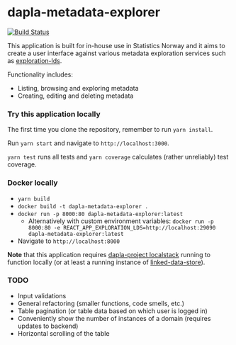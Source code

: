 # dapla-metadata-explorer

[![Build Status](https://dev.azure.com/statisticsnorway/Dapla/_apis/build/status/Frontends/statisticsnorway.dapla-metadata-explorer?branchName=master)](https://dev.azure.com/statisticsnorway/Dapla/_build/latest?definitionId=21&branchName=master)

This application is built for in-house use in Statistics Norway and it aims to create a user interface against various
metadata exploration services such as
[exploration-lds](https://github.com/statisticsnorway/dapla-project/blob/master/localstack/docker-compose-exploration.yml).

Functionality includes:

* Listing, browsing and exploring metadata
* Creating, editing and deleting metadata

### Try this application locally

The first time you clone the repository, remember to run `yarn install`.

Run `yarn start` and navigate to `http://localhost:3000`.

`yarn test` runs all tests and `yarn coverage` calculates (rather unreliably) test coverage.

### Docker locally

* `yarn build`
* `docker build -t dapla-metadata-explorer .`
* `docker run -p 8000:80 dapla-metadata-explorer:latest`
    * Alternatively with custom environment
      variables: `docker run -p 8000:80 -e REACT_APP_EXPLORATION_LDS=http://localhost:29090 dapla-metadata-explorer:latest`
* Navigate to `http://localhost:8000`

**Note** that this application
requires [dapla-project localstack](https://github.com/statisticsnorway/dapla-project/blob/master/localstack/README.md)
running to function locally (or at least a running instance
of [linked-data-store](https://github.com/statisticsnorway/linked-data-store-documentation)).

### TODO

* Input validations
* General refactoring (smaller functions, code smells, etc.)
* Table pagination (or table data based on which user is logged in)
* Conveniently show the number of instances of a domain (requires updates to backend)
* Horizontal scrolling of the table

